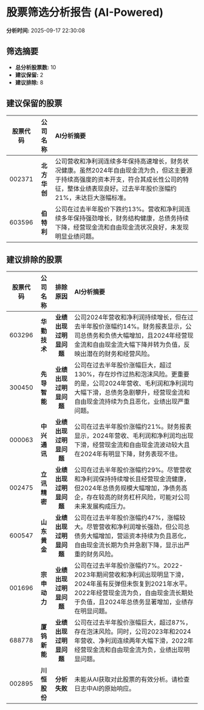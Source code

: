 # 股票筛选分析报告 (AI-Powered)

**分析时间:** 2025-09-17 22:30:08

## 筛选摘要

- **总分析股票数:** 10
- **建议保留:** 2
- **建议排除:** 8

## 建议保留的股票

| 股票代码 | 公司名称 | AI分析摘要 |
|:---:|:---:|:---|
| 002371 | **北方华创** | 公司营收和净利润连续多年保持高速增长，财务状况健康。虽然2024年自由现金流为负，但这主要源于持续高强度的资本开支，符合其成长性公司的特征，整体业绩表现良好。过去半年股价涨幅约21%，未达巨大涨幅标准。 |
| 603596 | **伯特利** | 公司在过去半年股价下跌约13%。营收和净利润连续多年保持强劲增长，财务结构健康，总债务持续下降，经营现金流和自由现金流状况良好，未发现明显业绩问题。 |

## 建议排除的股票

| 股票代码 | 公司名称 | 排除原因 | AI分析摘要 |
|:---:|:---:|:---:|:---|
| 603296 | **华勤技术** | **业绩出现过明显问题** | 公司2024年营收和净利润持续增长，但在过去半年股价涨幅约14%。财务报表显示，公司总债务和负债大幅增加，且2024年经营现金流和自由现金流大幅下降并转为负值，反映出潜在的财务和经营风险。 |
| 300450 | **先导智能** | **业绩出现过明显问题** | 公司在过去半年股价涨幅巨大，超过130%，存在炒作过热和泡沫风险。更重要的是，公司2024年营收、毛利润和净利润均大幅下滑，总债务急剧攀升，经营现金流和自由现金流持续为负且恶化，业绩出现严重问题。 |
| 000063 | **中兴通讯** | **业绩出现过明显问题** | 公司在过去半年股价涨幅约21%。财务报表显示，2024年营收、毛利润和净利润均出现下滑，经营现金流和自由现金流波动较大且在2024年有明显下降，财务表现不佳。 |
| 002475 | **立讯精密** | **业绩出现过明显问题** | 公司在过去半年股价涨幅约29%。尽管营收和净利润保持持续增长且经营现金流健康，但2024年总债务规模大幅增加，净债务高企，存在较高的财务杠杆风险，可能对公司未来发展构成压力。 |
| 600547 | **山东黄金** | **业绩出现过明显问题** | 公司在过去半年股价涨幅约47%，涨幅较大。尽管营收和净利润增长强劲，但公司总债务大幅增加，营运资本持续为负且恶化，自由现金流长期为负并急剧下降，显示出严重的财务风险。 |
| 001696 | **宗申动力** | **业绩出现过明显问题** | 公司在过去半年股价涨幅约7%。2022-2023年期间营收和净利润出现明显下滑，2024年虽有反弹但未恢复到2021年水平。2022年经营现金流为负，自由现金流长期处于负值，且2024年总债务显著增加，业绩存在明显问题。 |
| 688778 | **厦钨新能** | **业绩出现过明显问题** | 公司在过去半年股价涨幅巨大，超过87%，存在泡沫风险。同时，公司2023年和2024年营收、净利润连续两年大幅下滑，2022年经营现金流和自由现金流为负，业绩出现明显问题。 |
| 002895 | **川恒股份** | **分析失败** | 未能从AI获取对此股票的有效分析。请检查日志中AI的原始响应。 |
